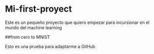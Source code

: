 # Mi-first-proyect

Este es un pequeño proyecto que quiero empezar para incursionar en el mundo del machine learning

##from cero to MNIST

Esto es una prueba para adaptarme a GitHub
